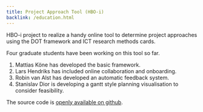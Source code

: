```yaml
---
title: Project Approach Tool (HBO-i)
backlink: /education.html
---
```


HBO-i project to realize a handy online tool to determine project approaches using the DOT framework and ICT research methods cards. 

Four graduate students have been working on this tool so far.
1. Mattias K&#246;ne has developed the basic framework.
2. Lars Hendriks has included online collaboration and onboarding.
2. Robin van Alst has developed an automatic feedback system.
3. Stanislav Dior is developing a gantt style planning visualisation to consider feasibility.

The source code is [openly available on github](https://github.com/SaxionAMI/Project-Approach-Tool). 